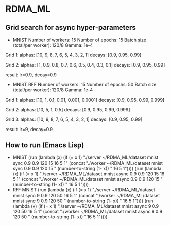 # RDMA_ML
## Grid search for async hyper-parameters
* MNIST
Number of workers: 15
Number of epochs: 15
Batch size (total/per worker): 120/8 
Gamma: 1e-4

Grid 1: 
alphas: [10, 9, 8, 7, 6, 5, 4, 3, 2, 1]
decays: [0.9, 0.95, 0.99]

Grid 2:
alphas: [1, 0.9, 0.8, 0.7, 0.6, 0.5, 0.4, 0.3, 0.1]
decays: [0.9, 0.95, 0.99]

result: lr=0.9, decay=0.9

* MNIST RFF
Number of workers: 15
Number of epochs: 50
Batch size (total/per worker): 120/8 
Gamma: 1e-4

Grid 1: 
alphas: [10, 1, 0.1, 0.01, 0.001, 0.0001]
decays: [0.9, 0.95, 0.99, 0.999]

Grid 2: 
alphas: [10, 5, 1, 0.5]
decays: [0.9, 0.95, 0.99, 0.999]

Grid 3: 
alphas: [10, 9, 8, 7, 6, 5, 4, 3, 2, 1]
decays: [0.9, 0.95, 0.99]

result: lr=9, decay=0.9

## How to run (Emacs Lisp)
* MNIST
(run (lambda (x) (if (= x 1) "./server ~/RDMA_ML/dataset mnist sync 0.9 0.9 120 15 16 5 1" (concat "./worker ~/RDMA_ML/dataset mnist sync 0.9 0.9 120 15 " (number-to-string (1- x)) " 16 5 1"))))
(run (lambda (x) (if (= x 1) "./server ~/RDMA_ML/dataset mnist async 0.9 0.9 120 15 16 5 1" (concat "./worker ~/RDMA_ML/dataset mnist async 0.9 0.9 120 15 " (number-to-string (1- x)) " 16 5 1"))))
* RFF MNIST
(run (lambda (x) (if (= x 1) "./server ~/RDMA_ML/dataset mnist sync 9 0.9 120 50 16 5 1" (concat "./worker ~/RDMA_ML/dataset mnist sync 9 0.9 120 50 " (number-to-string (1- x)) " 16 5 1"))))
(run (lambda (x) (if (= x 1) "./server ~/RDMA_ML/dataset mnist async 9 0.9 120 50 16 5 1" (concat "./worker ~/RDMA_ML/dataset mnist async 9 0.9 120 50 " (number-to-string (1- x)) " 16 5 1"))))
